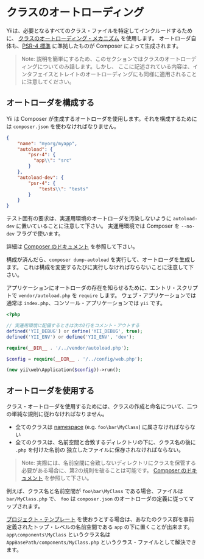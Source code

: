 クラスのオートローディング
==========================

Yiiは、必要となるすべてのクラス・ファイルを特定してインクルードするために、
[クラスのオートローディング・メカニズム](http://www.php.net/manual/ja/language.oop5.autoload.php) を使用します。
オートローダ自体も、[PSR-4 標準](https://github.com/php-fig/fig-standards/blob/master/accepted/PSR-4-autoloader.md) に準拠したものが Composer によって生成されます。

> Note: 説明を簡単にするため、このセクションではクラスのオートローディングについてのみ話します。しかし、
  ここに記述されている内容は、インタフェイスとトレイトのオートローディングにも同様に適用されることに注意してください。


## オートローダを構成する <span id="configuring-autoloader"></span>

Yii は Composer が生成するオートローダを使用します。それを構成するためには `composer.json` を使わなければなりません。


```json
{
    "name": "myorg/myapp",
    "autoload": {
        "psr-4": {
          "app\\": "src"
        }
    },
    "autoload-dev": {
        "psr-4": {
            "tests\\": "tests"
        }
    }
}
```

テスト固有の要求は、実運用環境のオートローダを汚染しないように `autoload-dev` に置いていることに注意して下さい。
実運用環境では Composer を `--no-dev` フラグで使います。

詳細は [Composer のドキュメント](https://getcomposer.org/doc/01-basic-usage.md#autoloading) を参照して下さい。

構成が済んだら、`composer dump-autoload` を実行して、オートローダを生成します。
これは構成を変更するたびに実行しなければならないことに注意して下さい。

アプリケーションにオートローダの存在を知らせるために、エントリ・スクリプトで `vendor/autoload.php` を `require` します。
ウェブ・アプリケーションでは通常は `index.php`、コンソール・アプリケーションでは `yii` です。

```php
<?php

// 実運用環境に配備するときは次の2行をコメント・アウトする
defined('YII_DEBUG') or define('YII_DEBUG', true);
defined('YII_ENV') or define('YII_ENV', 'dev');

require(__DIR__ . '/../vendor/autoload.php');

$config = require(__DIR__ . '/../config/web.php');

(new yii\web\Application($config))->run();

```

## オートローダを使用する <span id="using-autoloader"></span>

クラス・オートローダを使用するためには、クラスの作成と命名について、二つの単純な規則に従わなければなりません。

* 全てのクラスは [namespace](http://php.net/manual/ja/language.namespaces.php) (e.g. `foo\bar\MyClass`) に属さなければならない
* 全てのクラスは、名前空間と合致するディレクトリの下に、クラス名の後に `.php` を付けた名前の
独立したファイルに保存されなければならない。
  
> Note: 実際には、名前空間に合致しないディレクトリにクラスを保管する必要がある場合に、第2の規則を破ることは可能です。
> [Composer のドキュメント](https://getcomposer.org/doc/01-basic-usage.md#autoloading) を参照して下さい。

例えば、クラス名と名前空間が `foo\bar\MyClass` である場合、ファイルは `bar/MyClass.php` で、
`foo` は `composer.json` のオートローダの定義に従ってマップされます。

[プロジェクト・テンプレート](start-installation.md) を使おうとする場合は、あなたのクラス群を事前定義されたトップ・レベルの名前空間である
`app` の下に置くことが出来ます。
`app\components\MyClass` というクラス名は `AppBasePath/components/MyClass.php` というクラス・ファイルとして解決できます。
